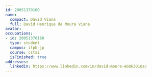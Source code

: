 ```yaml
---
id: 20051370160
name:
  compact: David Viana
  full: David Henrique de Moura Viana
avatar:
occupations:
- id: 20051370160
  type: student
  campus: ifpb-jp
  course: cstsi
  isFinished: true
addresses:
  linkedin: https://www.linkedin.com/in/david-moura-a6863016a/
---
```

